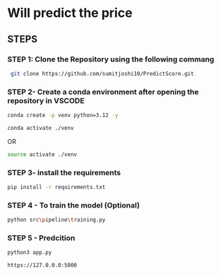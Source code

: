 # Will predict the price
## STEPS

### STEP 1: Clone the Repository using the following commang
```bash
 git clone https://github.com/sumitjoshi10/PredictScore.git
```
### STEP 2- Create a conda environment after opening the repository in VSCODE

```bash
conda create -p venv python=3.12 -y
```

```bash
conda activate ./venv
```
OR
```bash
source activate ./venv
```

### STEP 3- install the requirements
```bash
pip install -r requirements.txt
```

### STEP 4 - To train the model (Optional)
```bash
python src\pipeline\training.py
```

### STEP 5 - Predcition
```bash
python3 app.py
```
```bash
https://127.0.0.0:5000
```


